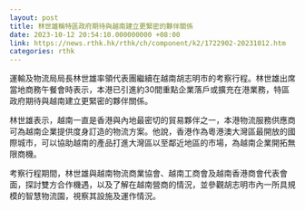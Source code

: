 ```yaml
---
layout: post
title: 林世雄稱特區政府期待與越南建立更緊密的夥伴關係
date: 2023-10-12 20:54:10.000000000 +08:00
link: https://news.rthk.hk/rthk/ch/component/k2/1722902-20231012.htm
categories: rthk
---
```


運輸及物流局局長林世雄率領代表團繼續在越南胡志明市的考察行程。林世雄出席當地商務午餐會時表示，本港已引進約30間重點企業落戶或擴充在港業務，特區政府期待與越南建立更緊密的夥伴關係。

林世雄表示，越南一直是香港與內地最密切的貿易夥伴之一，本港物流服務供應商可為越南企業提供度身訂造的物流方案。他說，香港作為粵港澳大灣區最開放的國際城市，可以協助越南的產品打進大灣區以至鄰近地區的市場，為越南企業開拓無限商機。

考察行程期間，林世雄與越南物流商業協會、越南工商會及越南香港商會代表會面，探討雙方合作機遇，以及了解在越南營商的情況，並參觀胡志明市內一所具規模的智慧物流園，視察其設施及運作情況。
